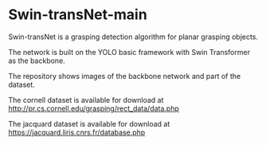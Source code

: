 # Swin-transNet-main
Swin-transNet is a grasping detection algorithm for planar grasping objects.


The network is built on the YOLO basic framework with Swin Transformer as the backbone.

The repository shows images of the backbone network and part of the dataset. 

The cornell dataset is available for download at http://pr.cs.cornell.edu/grasping/rect_data/data.php

The jacquard dataset is available for download at https://jacquard.liris.cnrs.fr/database.php

